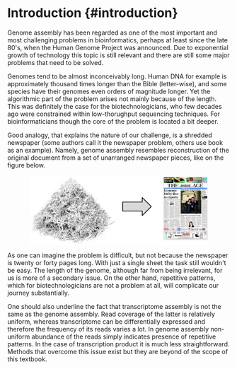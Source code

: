 # Introduction {#introduction}

Genome assembly has been regarded as one of the most important and most challenging problems in bioinformatics, perhaps at least since the late 80's, when the Human Genome Project was announced. Due to exponential growth of technology this topic is still relevant and there are still some major problems that need to be solved.

Genomes tend to be almost inconceivably long. Human DNA for example is approximately thousand times longer than the Bible (letter-wise), and some species have their genomes even orders of magnitude longer. Yet the algorithmic part of the problem arises not mainly because of the length. This was definitely the case for the biotechnologicians, who few decades ago were constrained within low-thorughput sequencing techniques. For bioinformaticians though the core of the problem is located a bit deeper.

Good analogy, that explains the nature of our challenge, is a shredded newspaper (some authors call it the newspaper problem, others use book as an example). Namely, genome assembly resembles reconstruction of the original document from a set of unarranged newspaper pieces, like on the figure below. 

<img src="img/intro_assembly.png" width="80%" style="display: block; margin: auto;" />

As one can imagine the problem is difficult, but not because the newspaper is twenty or forty pages long. With just a single sheet the task still wouldn't be easy. The length of the genome, although far from being irrelevant, for us is more of a secondary issue. On the other hand, repetitive patterns, which for biotechnologicians are not a problem at all, will complicate our journey substantially. 

One should also underline the fact that transcriptome assembly is not the same as the genome assembly. Read coverage of the latter is relatively uniform, whereas transcriptome can be differentially expressed and therefore the frequency of its reads varies a lot. In genome assembly non-uniform abundance of the reads simply indicates presence of repetitive patterns. In the case of transcription product it is much less straightforward. Methods that overcome this issue exist but they are beyond of the scope of this textbook.

